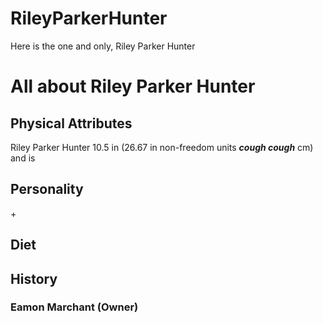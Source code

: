 # RileyParkerHunter
<head>Here is the one and only, Riley Parker Hunter</head>
<body>
  <h1> All about Riley Parker Hunter</H1>
    <h2> Physical Attributes </h2>
      <p>Riley Parker Hunter 10.5 in (26.67 in non-freedom units <em><strong>cough cough</strong></em> cm) and is </p>
    <h2> Personality </h2>+
    <h2> Diet </h2>
    <h2> History </h2>
      <h3>Eamon Marchant (Owner)</h3>
</body>
